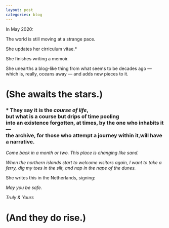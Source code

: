 ```yaml
---
layout: post
categories: blog
---
```


In May 2020:

The world is still moving at a strange pace.

She updates her cirriculum vitae.*

She finishes writing a memoir.

She unearths a blog-like thing from what seems to be decades ago — which is, really, oceans away — and adds new pieces to it.

# (She awaits the stars.)

### * They say it is the _course of life_,<br>but what is a course but drips of time pooling<br> into an existence forgotten, at times, by the one who inhabits it —<br>the archive, for those who attempt a journey within it,will have a narrative.

_Come back in a month or two. This place is changing like sand._

_When the northern islands start to welcome visitors again, I want to take a ferry, dig my toes in the silt, and nap in the nape of the dunes._

She writes this in the Netherlands, signing:

_May you be safe._

_Truly & Yours_

# (And they do rise.)